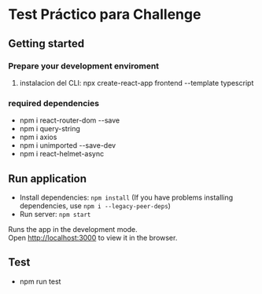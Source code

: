 # Test Práctico para Challenge

## Getting started

### Prepare your development enviroment

1. instalacion del CLI: npx create-react-app frontend --template typescript

### required dependencies

- npm i react-router-dom --save
- npm i query-string
- npm i axios
- npm i unimported --save-dev
- npm i react-helmet-async

## Run application

- Install dependencies: `npm install` (If you have problems installing dependencies, use `npm i --legacy-peer-deps`)
- Run server: `npm start`

Runs the app in the development mode.\
Open [http://localhost:3000](http://localhost:3000) to view it in the browser.

## Test

- npm run test
